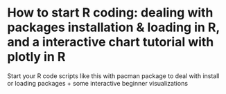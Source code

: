 # How to start R coding: dealing with packages installation & loading in R, and a interactive chart tutorial with plotly in R

Start your R code scripts like this with pacman package to deal with install or loading packages + some interactive beginner visualizations
